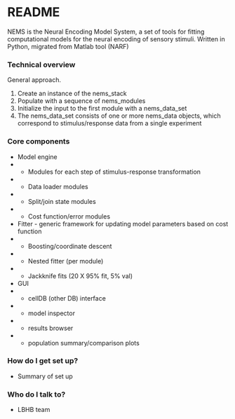 # README #

NEMS is the Neural Encoding Model System, a set of tools for fitting computational models for the neural encoding of sensory stimuli.  Written in Python, migrated from Matlab tool (NARF)

### Technical overview ###

General approach.

1.  Create an instance of the nems_stack
1.  Populate with a sequence of nems_modules
1.  Initialize the input to the first module with a nems_data_set
1.  The nems_data_set consists of one or more nems_data objects, which
correspond to stimulus/response data from a single experiment

### Core components ###

* Model engine
* * Modules for each step of stimulus-response transformation
* * Data loader modules
* * Split/join state modules
* * Cost function/error modules
* Fitter - generic framework for updating model parameters based on cost function
* * Boosting/coordinate descent
* * Nested fitter (per module)
* * Jackknife fits (20 X 95% fit, 5% val)
* GUI
* * cellDB (other DB) interface
* * model inspector
* * results browser
* * population summary/comparison plots

### How do I get set up? ###

* Summary of set up

### Who do I talk to? ###

* LBHB team